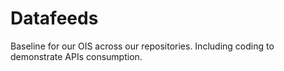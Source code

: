 # Datafeeds
Baseline for our OIS across our repositories.
Including coding to demonstrate APIs consumption.